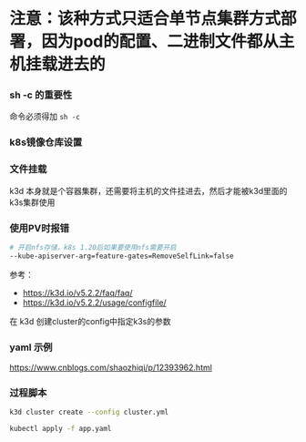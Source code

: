# 注意：该种方式只适合单节点集群方式部署，因为pod的配置、二进制文件都从主机挂载进去的

###  sh -c 的重要性

命令必须得加  `sh -c`

### k8s镜像仓库设置



### 文件挂载
k3d 本身就是个容器集群，还需要将主机的文件挂进去，然后才能被k3d里面的k3s集群使用

### 使用PV时报错
```bash
# 开启nfs存储，k8s 1.20后如果要使用nfs需要开启
--kube-apiserver-arg=feature-gates=RemoveSelfLink=false 
```
参考：
- https://k3d.io/v5.2.2/faq/faq/
- https://k3d.io/v5.2.2/usage/configfile/

在 k3d 创建cluster的config中指定k3s的参数


### yaml 示例
https://www.cnblogs.com/shaozhiqi/p/12393962.html


### 过程脚本
```bash
k3d cluster create --config cluster.yml

kubectl apply -f app.yaml
```